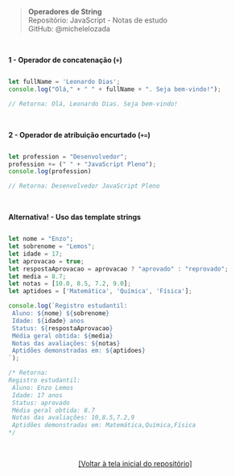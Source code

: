 > **Operadores de String**  
> Repositório: JavaScript - Notas de estudo     
> GitHub: @michelelozada
&nbsp;
     
&nbsp; 

**1 - Operador de concatenação (`+`)**  
```js

let fullName = 'Leonardo Dias'; 
console.log("Olá," + " " + fullName + ". Seja bem-vindo!"); 

// Retorna: Olá, Leonardo Dias. Seja bem-vindo!
```

&nbsp; 

**2 - Operador de atribuição encurtado (`+=`)**  
```js

let profession = "Desenvolvedor";
profession += (" " + "JavaScript Pleno"); 
console.log(profession) 

// Retorna: Desenvolvedor JavaScript Pleno
```

&nbsp; 

**Alternativa! - Uso das template strings**  
```js

let nome = "Enzo";
let sobrenome = "Lemos";
let idade = 17;
let aprovacao = true;
let respostaAprovacao = aprovacao ? "aprovado" : "reprovado";
let media = 8.7;
let notas = [10.0, 8.5, 7.2, 9.0];
let aptidoes = ['Matemática', 'Química', 'Física'];

console.log(`Registro estudantil:
 Aluno: ${nome} ${sobrenome}
 Idade: ${idade} anos
 Status: ${respostaAprovacao}
 Média geral obtida: ${media}
 Notas das avaliações: ${notas}
 Aptidões demonstradas em: ${aptidoes}
`);

/* Retorna:
Registro estudantil:
 Aluno: Enzo Lemos
 Idade: 17 anos
 Status: aprovado
 Média geral obtida: 8.7
 Notas das avaliações: 10,8.5,7.2,9
 Aptidões demonstradas em: Matemática,Química,Física
*/
```

&nbsp;

<div align="center">
<a href="https://github.com/michelelozada/JavaScript-Study-Notes">[Voltar à tela inicial do repositório]</a>
</div>